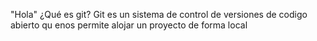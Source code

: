 "Hola"
¿Qué es git?
Git es un sistema de control de versiones de codigo abierto qu enos permite alojar un proyecto de forma local